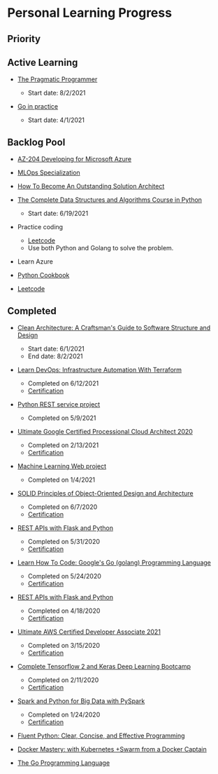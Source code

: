 # Personal Learning Progress

## Priority

## Active Learning

- [The Pragmatic Programmer](https://www.amazon.com/Pragmatic-Programmer-Anniversary-Journey-Mastery/dp/B0833FBNHV/ref=sr_1_1?crid=6NFNMM3E5U9T&dchild=1&keywords=the+pragmatic+programmer&qid=1624128656&sprefix=The+pragmatic+%2Caps%2C164&sr=8-1)
  - Start date: 8/2/2021

- [Go in practice](https://www.amazon.com/Go-Practice-Techniques-Matt-Butcher/dp/1633430073/ref=sr_1_1_sspa?dchild=1&keywords=go+in+practice&qid=1624133855&sr=8-1-spons&psc=1&spLa=ZW5jcnlwdGVkUXVhbGlmaWVyPUEzSjA4OVVIMFNXM0RCJmVuY3J5cHRlZElkPUEwOTYxMjc2VkNOUUg5TVhEM0tBJmVuY3J5cHRlZEFkSWQ9QTA1OTA5MzQ2TzNVVEJJTFRNTzQmd2lkZ2V0TmFtZT1zcF9hdGYmYWN0aW9uPWNsaWNrUmVkaXJlY3QmZG9Ob3RMb2dDbGljaz10cnVl)
  - Start date: 4/1/2021

## Backlog Pool

- [AZ-204 Developing for Microsoft Azure](https://www.udemy.com/course/70532-azure/)

- [MLOps Specialization](https://www.coursera.org/specializations/machine-learning-engineering-for-production-mlops)

- [How To Become An Outstanding Solution Architect](https://www.udemy.com/course/how-to-become-an-outstanding-solution-architect/)

- [The Complete Data Structures and Algorithms Course in Python](https://www.udemy.com/course/data-structures-and-algorithms-bootcamp-in-python/)
  - Start date: 6/19/2021

- Practice coding
  - [Leetcode](https://leetcode.com/)
  - Use both Python and Golang to solve the problem.

- Learn Azure

- [Python Cookbook](https://www.amazon.com/Python-Cookbook-Third-David-Beazley/dp/1449340377/ref=sr_1_3?crid=JQTU3RVB4T97&dchild=1&keywords=python+cookbook&qid=1624128807&sprefix=python+cook%2Caudible%2C159&sr=8-3)

- [Leetcode](https://leetcode.com/)

## Completed

- [Clean Architecture: A Craftsman's Guide to Software Structure and Design](https://www.amazon.com/Clean-Architecture-Craftsmans-Software-Structure/dp/0134494164/ref=sr_1_1?crid=34434EFXB4FPV&dchild=1&keywords=clean+architecture&qid=1624128513&sprefix=clean+architcture%2Caps%2C165&sr=8-1)
  - Start date: 6/1/2021
  - End date: 8/2/2021

- [Learn DevOps: Infrastructure Automation With Terraform](https://www.udemy.com/course/learn-devops-infrastructure-automation-with-terraform/)
  - Completed on 6/12/2021
  - [Certification](https://www.udemy.com/certificate/UC-7426fd7e-c56e-4b88-bfe6-c28054a32b4f/)

- [Python REST service project](https://github.com/ohandyya/python-rest-service)
  - Completed on 5/9/2021

- [Ultimate Google Certified Processional Cloud Architect 2020](https://www.udemy.com/course/google-cloud-architect-certifications/)
  - Completed on 2/13/2021
  - [Certification](https://www.udemy.com/certificate/UC-b4fada59-5b01-46b4-b203-9230f2fe52b1/)

- [Machine Learning Web project](https://github.com/ohandyya/ml-app)
  - Completed on 1/4/2021

- [SOLID Principles of Object-Oriented Design and Architecture](https://www.udemy.com/course/solid-principles-object-oriented-design-architecture/)
  - Completed on 6/7/2020
  - [Certification](https://www.udemy.com/certificate/UC-cbb930a4-8c60-44a2-a936-0e49bf997f40/?utm_medium=email&utm_campaign=email&utm_source=sendgrid.com)

- [REST APIs with Flask and Python](https://www.udemy.com/course/rest-api-flask-and-python/)
  - Completed on 5/31/2020
  - [Certification](https://www.udemy.com/certificate/UC-c2a27261-2c46-4cdb-b6ce-294899908c0d/)

- [Learn How To Code: Google's Go (golang) Programming Language](https://www.udemy.com/course/learn-how-to-code/)
  - Completed on 5/24/2020
  - [Certification](https://www.udemy.com/certificate/UC-9b0adad4-1592-4dbe-b6e8-fe35078877bc/)

- [REST APIs with Flask and Python](https://www.udemy.com/course/rest-api-flask-and-python/)
  - Completed on 4/18/2020
  - [Certification](https://www.udemy.com/certificate/UC-ecf5ceec-6835-44dc-9f05-728195cab9e0/)

- [Ultimate AWS Certified Developer Associate 2021](https://www.udemy.com/course/aws-certified-developer-associate-dva-c01/)
  - Completed on 3/15/2020
  - [Certification](https://www.udemy.com/certificate/UC-d4a02463-0e0f-4c2c-b1bf-3face9ae7c3b/)

- [Complete Tensorflow 2 and Keras Deep Learning Bootcamp](https://www.udemy.com/course/complete-tensorflow-2-and-keras-deep-learning-bootcamp/)
  - Completed on 2/11/2020
  - [Certification](https://www.udemy.com/certificate/UC-ae669fca-cd31-4386-89a2-315f57c0c78b/)

- [Spark and Python for Big Data with PySpark](https://www.udemy.com/course/spark-and-python-for-big-data-with-pyspark/)
  - Completed on 1/24/2020
  - [Certification](https://www.udemy.com/certificate/UC-T8HD39QZ/)

- [Fluent Python: Clear, Concise, and Effective Programming](https://www.amazon.com/Fluent-Python-Concise-Effective-Programming/dp/1491946008/ref=sr_1_1?crid=1N7X8LWWLACDA&dchild=1&keywords=fluent+python&qid=1624128911&s=books&sprefix=fluen%2Cstripbooks%2C165&sr=1-1)

- [Docker Mastery: with Kubernetes +Swarm from a Docker Captain](https://www.udemy.com/course/docker-mastery/)

- [The Go Programming Language](https://www.amazon.com/Programming-Language-Addison-Wesley-Professional-Computing/dp/0134190440/ref=sr_1_3?dchild=1&keywords=the+go+programming+language&qid=1624133815&sr=8-3)
